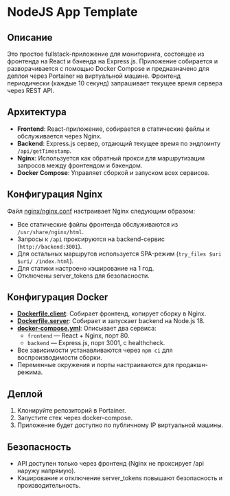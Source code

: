 # NodeJS App Template

## Описание

Это простое fullstack-приложение для мониторинга, состоящее из фронтенда на React и бэкенда на Express.js. Приложение собирается и разворачивается с помощью Docker Compose и предназначено для деплоя через Portainer на виртуальной машине. Фронтенд периодически (каждые 10 секунд) запрашивает текущее время сервера через REST API.

## Архитектура

- **Frontend**: React-приложение, собирается в статические файлы и обслуживается через Nginx.
- **Backend**: Express.js сервер, отдающий текущее время по эндпоинту `/api/getTimestamp`.
- **Nginx**: Используется как обратный прокси для маршрутизации запросов между фронтендом и бэкендом.
- **Docker Compose**: Управляет сборкой и запуском всех сервисов.

## Конфигурация Nginx

Файл [nginx/nginx.conf](nginx/nginx.conf) настраивает Nginx следующим образом:

- Все статические файлы фронтенда обслуживаются из `/usr/share/nginx/html`.
- Запросы к `/api` проксируются на backend-сервис (`http://backend:3001`).
- Для остальных маршрутов используется SPA-режим (`try_files $uri $uri/ /index.html`).
- Для статики настроено кэширование на 1 год.
- Отключены server_tokens для безопасности.

## Конфигурация Docker

- **[Dockerfile.client](Dockerfile.client)**: Собирает фронтенд, копирует сборку в Nginx.
- **[Dockerfile.server](Dockerfile.server)**: Собирает и запускает backend на Node.js 18.
- **[docker-compose.yml](docker-compose.yml)**: Описывает два сервиса:
  - `frontend` — React + Nginx, порт 80.
  - `backend` — Express.js, порт 3001, с healthcheck.
- Все зависимости устанавливаются через `npm ci` для воспроизводимости сборки.
- Переменные окружения и порты настраиваются для продакшн-режима.

## Деплой

1. Клонируйте репозиторий в Portainer.
2. Запустите стек через docker-compose.
3. Приложение будет доступно по публичному IP виртуальной машины.

## Безопасность

- API доступен только через фронтенд (Nginx не проксирует /api наружу напрямую).
- Кэширование и отключение server_tokens повышают безопасность и производительность.